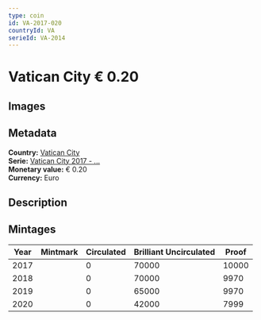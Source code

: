 ```yaml
---
type: coin
id: VA-2017-020
countryId: VA
serieId: VA-2014
---
```


# Vatican City € 0.20

## Images


## Metadata

**Country:** [Vatican City](../index.md)\
**Serie:** [Vatican City 2017 - ...](index.md)\
**Monetary value:** € 0.20\
**Currency:** Euro

## Description


## Mintages

| Year | Mintmark | Circulated | Brilliant Uncirculated | Proof |
| ---- | -------- | ---------- | ---------------------- | ----- |
| 2017 |  | 0| 70000 | 10000 |
| 2018 |  | 0| 70000 | 9970 |
| 2019 |  | 0| 65000 | 9970 |
| 2020 |  | 0| 42000 | 7999 |
